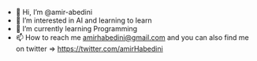- 👋 Hi, I’m @amir-abedini
- 👀 I’m interested in AI and learning to learn
- 🌱 I’m currently learning Programming
- 📫 How to reach me amirhabedini@gmail.com and you can also find me on twitter => https://twitter.com/amirHabedini

<!---
amir-abedini/amir-abedini
--->
